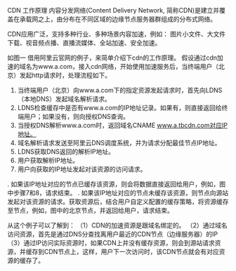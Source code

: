 CDN 工作原理
内容分发网络(Content Delivery Network, 简称CDN)是建立并覆盖在承载网之上，由分布在不同区域的边缘节点服务器群组成的分布式网络。

CDN应用广泛，支持多种行业、多种场景内容加速，例如： 图片小文件、大文件下载、视音频点播、直播流媒体、全站加速、安全加速。

如图一
借用阿里云官网的例子，来简单介绍下cdn的工作原理。
假设通过cdn加速的域名为www.a.com，接入cdn网络，开始使用加速服务后，当终端用户（北京）发起http请求时，处理流程如下。
1. 当终端用户（北京）向www.a.com下的指定资源发起请求时，首先向LDNS（本地DNS）发起域名解析请求。
2. LDNS检查缓存中是否有www.a.com的IP地址记录。如果有，则直接返回给终端用户；如果没有，则向授权DNS查询。
3. 当授权DNS解析www.a.com时，返回域名CNAME www.a.tbcdn.com对应IP地址。
4. 域名解析请求发送至阿里云DNS调度系统，并为请求分配最佳节点IP地址。
5. LDNS获取DNS返回的解析IP地址。
6. 用户获取解析IP地址。
7. 用户向获取的IP地址发起对该资源的访问请求。

. 如果该IP地址对应的节点已缓存该资源，则会将数据直接返回给用户，例如，图中步骤7和8，请求结束。
. 如果该IP地址对应的节点未缓存该资源，则节点向源站发起对该资源的请求。获取资源后，结合用户自定义配置的缓存策略，将资源缓存至节点，例如，图中的北京节点，并返回给用户，请求结束。

从这个例子可以了解到：
（1）CDN的加速资源是跟域名绑定的。
（2）通过域名访问资源，首先是通过DNS分查找离用户最近的CDN节点（边缘服务器）的IP
（3）通过IP访问实际资源时，如果CDN上并没有缓存资源，则会到源站请求资源，并缓存到CDN节点上，这样，用户下一次访问时，该CDN节点就会有对应资源的缓存了。